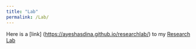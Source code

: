 ```yaml
---
title: "Lab"
permalink: /Lab/
---
```


<!-- {% include base_path %} -->


Here is a [link] (https://ayeshasdina.github.io/researchlab/) to my  [Research Lab](https://ayeshasdina.github.io/researchlab/)
